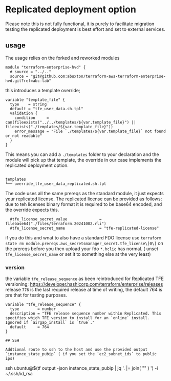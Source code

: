 # Replicated deployment option

Please note this is not fully functional, it is purely to facilitate migration testing
the replicated deployment is best effort and set to external services.


## usage

The usage relies on the forked and reworked modules

```
module "terraform-enterprise-hvd" {
  # source = "../.."
  source = "git@github.com:abuxton/terraform-aws-terraform-enterprise-hvd.git?ref=abc-lab"

```

this introduces a template override;

```
variable "template_file" {
  type    = string
  default = "tfe_user_data.sh.tpl"
  validation {
    condition     = can(fileexists("../../templates/${var.template_file}") || fileexists("./templates/${var.template_file}"))
    error_message = "File `./templates/${var.template_file}` not found or not readable"
  }
}
```

This means you can add a `./templates` folder to your declaration and the module will pick up that template, the override in our case implements the replicated deployment option.

```

templates
└── override_tfe_user_data_replicated.sh.tpl
```

The code uses all the same prereqs as the standard module, it just expects your replicated license. The replicated license can be provided as follows; due to teh licenses binary format it is required to be base64 encoded, and the override expects this.

```
  #tfe_license_secret_value              = filebase64("./files/terraform.20241002.rli")
  #tfe_license_secret_name               = "tfe-replicated-license"
```

if you do this and wnat to also have a standard FDO license use `terraform state rm module.prereqs.aws_secretsmanager_secret.tfe_license\[0\]` on the prereqs before you then upload your fdo `*.hclic` has normal. ( unset `tfe_license_secret_name` or set it to something else at the very least)

### version

the variable `tfe_release_sequence` as been reintroduced for Replicated TFE versioning;
<https://developer.hashicorp.com/terraform/enterprise/releases>
release `776` is the last required release at time of writing, the default 764 is pre that for testing purposes.

```
variable "tfe_release_sequence" {
  type        = number
  description = "TFE release sequence number within Replicated. This specifies which TFE version to install for an `online` install. Ignored if `airgap_install` is `true`."
  default     = 764
}

## SSH

Addtional route to ssh to the host and use the provided output `instance_state_pubip` ( if you set the `ec2_subnet_ids` to public ips)

```
 ssh ubuntu@$(tf output -json instance_state_pubip | jq '. |= join( "" ) ') -i ~/.ssh/id_rsa
```



